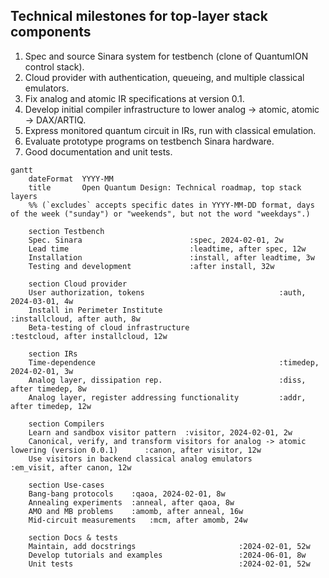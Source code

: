 ## Technical milestones for top-layer stack components
1. Spec and source Sinara system for testbench (clone of QuantumION control stack).
2. Cloud provider with authentication, queueing, and multiple classical emulators.
3. Fix analog and atomic IR specifications at version 0.1.
4. Develop initial compiler infrastructure to lower analog -> atomic, atomic -> DAX/ARTIQ.
5. Express monitored quantum circuit in IRs, run with classical emulation.
6. Evaluate prototype programs on testbench Sinara hardware.
7. Good documentation and unit tests.

```mermaid
gantt
    dateFormat  YYYY-MM
    title       Open Quantum Design: Technical roadmap, top stack layers
    %% (`excludes` accepts specific dates in YYYY-MM-DD format, days of the week ("sunday") or "weekends", but not the word "weekdays".)

    section Testbench
    Spec. Sinara                        :spec, 2024-02-01, 2w
    Lead time                           :leadtime, after spec, 12w
    Installation                        :install, after leadtime, 3w
    Testing and development             :after install, 32w
    
    section Cloud provider
    User authorization, tokens                              :auth, 2024-03-01, 4w
    Install in Perimeter Institute                          :installcloud, after auth, 8w
    Beta-testing of cloud infrastructure                    :testcloud, after installcloud, 12w
    
    section IRs
    Time-dependence                                         :timedep, 2024-02-01, 3w
    Analog layer, dissipation rep.                          :diss, after timedep, 8w
    Analog layer, register addressing functionality         :addr, after timedep, 12w
    
    section Compilers
    Learn and sandbox visitor pattern  :visitor, 2024-02-01, 2w
    Canonical, verify, and transform visitors for analog -> atomic lowering (version 0.0.1)      :canon, after visitor, 12w
    Use visitors in backend classical analog emulators             :em_visit, after canon, 12w 
    
    section Use-cases
    Bang-bang protocols    :qaoa, 2024-02-01, 8w
    Annealing experiments  :anneal, after qaoa, 8w
    AMO and MB problems    :amomb, after anneal, 16w
    Mid-circuit measurements   :mcm, after amomb, 24w
    
    section Docs & tests
    Maintain, add docstrings                       :2024-02-01, 52w
    Develop tutorials and examples                 :2024-06-01, 8w
    Unit tests                                     :2024-02-01, 52w
```